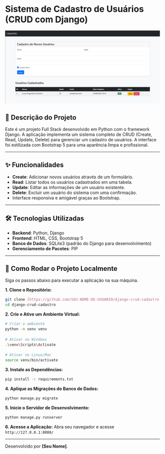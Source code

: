 # Sistema de Cadastro de Usuários (CRUD com Django)

![Screenshot da Aplicação](screenshot.png)

## 📝 Descrição do Projeto

Este é um projeto Full Stack desenvolvido em Python com o framework Django. A aplicação implementa um sistema completo de CRUD (Create, Read, Update, Delete) para gerenciar um cadastro de usuários. A interface foi estilizada com Bootstrap 5 para uma aparência limpa e profissional.

---

## ✨ Funcionalidades

-   **Create**: Adicionar novos usuários através de um formulário.
-   **Read**: Listar todos os usuários cadastrados em uma tabela.
-   **Update**: Editar as informações de um usuário existente.
-   **Delete**: Excluir um usuário do sistema com uma confirmação.
-   Interface responsiva e amigável graças ao Bootstrap.

---

## 🛠️ Tecnologias Utilizadas

-   **Backend**: Python, Django
-   **Frontend**: HTML, CSS, Bootstrap 5
-   **Banco de Dados**: SQLite3 (padrão do Django para desenvolvimento)
-   **Gerenciamento de Pacotes**: PIP

---

## 🚀 Como Rodar o Projeto Localmente

Siga os passos abaixo para executar a aplicação na sua máquina.

**1. Clone o Repositório:**
```bash
git clone [https://github.com/SEU-NOME-DE-USUARIO/django-crud-cadastro.git](https://github.com/SEU-NOME-DE-USUARIO/django-crud-cadastro.git)
cd django-crud-cadastro
```

**2. Crie e Ative um Ambiente Virtual:**
```bash
# Criar o ambiente
python -m venv venv

# Ativar no Windows
.\venv\Scripts\Activate

# Ativar no Linux/Mac
source venv/bin/activate
```

**3. Instale as Dependências:**
```bash
pip install -r requirements.txt
```

**4. Aplique as Migrações do Banco de Dados:**
```bash
python manage.py migrate
```

**5. Inicie o Servidor de Desenvolvimento:**
```bash
python manage.py runserver
```

**6. Acesse a Aplicação:**
Abra seu navegador e acesse `http://127.0.0.1:8000/`

---

Desenvolvido por **[Seu Nome]**.